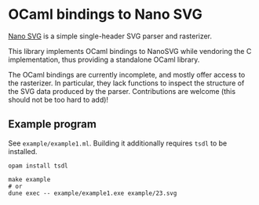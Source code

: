 OCaml bindings to Nano SVG
==========================

[Nano SVG](https://github.com/memononen/nanosvg) is a simple single-header SVG
parser and rasterizer.

This library implements OCaml bindings to NanoSVG while vendoring the C
implementation, thus providing a standalone OCaml library.

The OCaml bindings are currently incomplete, and mostly offer access to the
rasterizer. In particular, they lack functions to inspect the structure of the
SVG data produced by the parser. Contributions are welcome (this should not be
too hard to add)!

## Example program

See `example/example1.ml`. Building it additionally requires `tsdl` to be installed.

```
opam install tsdl

make example
# or
dune exec -- example/example1.exe example/23.svg
```
